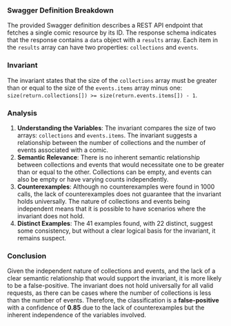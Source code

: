 ### Swagger Definition Breakdown
The provided Swagger definition describes a REST API endpoint that fetches a single comic resource by its ID. The response schema indicates that the response contains a `data` object with a `results` array. Each item in the `results` array can have two properties: `collections` and `events`. 

### Invariant
The invariant states that the size of the `collections` array must be greater than or equal to the size of the `events.items` array minus one: `size(return.collections[]) >= size(return.events.items[]) - 1`. 

### Analysis
1. **Understanding the Variables**: The invariant compares the size of two arrays: `collections` and `events.items`. The invariant suggests a relationship between the number of collections and the number of events associated with a comic. 
2. **Semantic Relevance**: There is no inherent semantic relationship between collections and events that would necessitate one to be greater than or equal to the other. Collections can be empty, and events can also be empty or have varying counts independently. 
3. **Counterexamples**: Although no counterexamples were found in 1000 calls, the lack of counterexamples does not guarantee that the invariant holds universally. The nature of collections and events being independent means that it is possible to have scenarios where the invariant does not hold. 
4. **Distinct Examples**: The 41 examples found, with 22 distinct, suggest some consistency, but without a clear logical basis for the invariant, it remains suspect. 

### Conclusion
Given the independent nature of collections and events, and the lack of a clear semantic relationship that would support the invariant, it is more likely to be a false-positive. The invariant does not hold universally for all valid requests, as there can be cases where the number of collections is less than the number of events. Therefore, the classification is a **false-positive** with a confidence of **0.85** due to the lack of counterexamples but the inherent independence of the variables involved.
